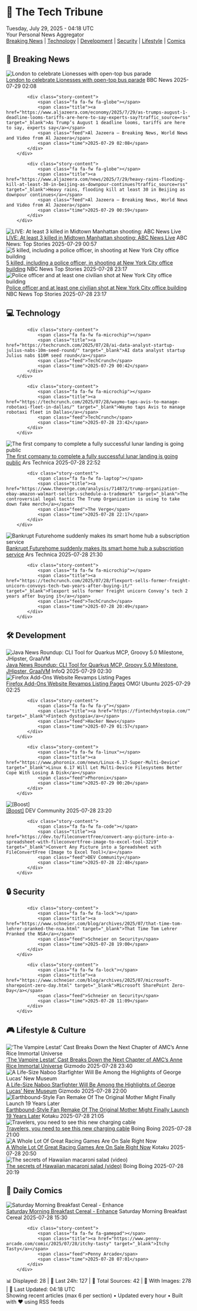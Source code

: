 <!-- Processing 54 RSS feeds at 2025-07-29 04:18:22 UTC -->
<!-- Processing: XKCD -->
<!-- Processing: Penny Arcade -->
<!-- Processing: Garfield -->
<!-- Processing: Dilbert -->
<!-- Processing: Cyanide & Happiness -->
<!-- Processing: Dinosaur Comics -->
<!-- Processing: CNN Breaking News -->
<!-- Processing: BBC Breaking News -->
<!-- Processing: Reuters Top News -->
<!-- Processing: Associated Press Breaking -->
<!-- Processing: Sky News World -->
<!-- Processing: TechCrunch -->
<!-- Processing: Ars Technica -->
<!-- Processing: O'Reilly Radar -->
<!-- Processing: WIRED -->
<!-- Processing: Slashdot -->
<!-- Processing: Hacker News -->
<!-- Processing: StackOverflow Blog -->
<!-- Processing: Phoronix Linux News -->
<!-- Processing: OMG! Ubuntu -->
<!-- Processing: Linux.com -->
<!-- Processing: Red Hat Blog -->
<!-- Processing: GitHub Blog -->
<!-- Processing: Kotaku -->
<!-- Processing: Krebs on Security -->
<!-- Generated 3 new posts out of 25 feeds processed -->
<div class="newspaper-header">
    <h1 class="newspaper-title">📰 The Tech Tribune</h1>
    <div class="newspaper-date">Tuesday, July 29, 2025 - 04:18 UTC</div>
    <div class="newspaper-subtitle">Your Personal News Aggregator</div>
</div>

<div class="newspaper-nav">
    <a href="#breaking">Breaking News</a> |
    <a href="#tech">Technology</a> |
    <a href="#dev">Development</a> |
    <a href="#security">Security</a> |
    <a href="#lifestyle">Lifestyle</a> |
    <a href="#webcomics">Comics</a>
</div>

<div class="news-section breaking-news" id="breaking">
<h2 class="section-header">🚨 Breaking News</h2>
<div class="stories-container">
<div class="story">
            <img src="https://ichef.bbci.co.uk/ace/standard/240/cpsprodpb/33d8/live/a71b68b0-6c20-11f0-89ea-4d6f9851f623.jpg" alt="London to celebrate Lionesses with open-top bus parade" class="story-image" loading="lazy" onerror="this.style.display='none'">
            <div class="story-content">
                <span class="fa fa-fw fa-flag"></span>
                <span class="title"><a href="https://www.bbc.com/news/articles/cpdjq3jd5npo?at_medium=RSS&at_campaign=rss" target="_blank">London to celebrate Lionesses with open-top bus parade</a></span>
                <span class="feed">BBC News</span>
                <span class="time">2025-07-29 02:08</span>
            </div>
        </div>
<div class="story">
            
            <div class="story-content">
                <span class="fa fa-fw fa-globe"></span>
                <span class="title"><a href="https://www.aljazeera.com/economy/2025/7/29/as-trumps-august-1-deadline-looms-tariffs-are-here-to-say-experts-say?traffic_source=rss" target="_blank">As Trump’s August 1 deadline looms, tariffs are here to say, experts say</a></span>
                <span class="feed">Al Jazeera – Breaking News, World News and Video from Al Jazeera</span>
                <span class="time">2025-07-29 02:08</span>
            </div>
        </div>
<div class="story">
            
            <div class="story-content">
                <span class="fa fa-fw fa-globe"></span>
                <span class="title"><a href="https://www.aljazeera.com/news/2025/7/29/heavy-rains-flooding-kill-at-least-30-in-beijing-as-downpour-continues?traffic_source=rss" target="_blank">Heavy rains, flooding kill at least 30 in Beijing as downpour continues</a></span>
                <span class="feed">Al Jazeera – Breaking News, World News and Video from Al Jazeera</span>
                <span class="time">2025-07-29 00:59</span>
            </div>
        </div>
<div class="story">
            <img src="https://s.abcnews.com/images/US/abcnewsl2-abc-ml-250107_1736267930623_hpMain_4x3t_384.jpg" alt="LIVE:  At least 3 killed in Midtown Manhattan shooting: ABC News Live" class="story-image" loading="lazy" onerror="this.style.display='none'">
            <div class="story-content">
                <span class="fa fa-fw fa-tv"></span>
                <span class="title"><a href="https://abcnews.go.com/Live/video/abcnews-live-41463246" target="_blank">LIVE:  At least 3 killed in Midtown Manhattan shooting: ABC News Live</a></span>
                <span class="feed">ABC News: Top Stories</span>
                <span class="time">2025-07-29 00:57</span>
            </div>
        </div>
<div class="story">
            <img src="https://media-cldnry.s-nbcnews.com/image/upload/t_fit_1500w/rockcms/2025-07/250728-active-shooter-6-ac-804p-14dcfe.jpg" alt="5 killed, including a police officer, in shooting at New York City office building" class="story-image" loading="lazy" onerror="this.style.display='none'">
            <div class="story-content">
                <span class="fa fa-fw fa-broadcast-tower"></span>
                <span class="title"><a href="https://www.nbcnews.com/news/us-news/live-blog/new-york-city-shooting-rcna221618" target="_blank">5 killed, including a police officer, in shooting at New York City office building</a></span>
                <span class="feed">NBC News Top Stories</span>
                <span class="time">2025-07-28 23:17</span>
            </div>
        </div>
<div class="story">
            <img src="https://media-cldnry.s-nbcnews.com/image/upload/t_fit_1500w/rockcms/2025-07/250728-active-shooter-6-ac-804p-14dcfe.jpg" alt="Police officer and at least one civilian shot at New York City office building" class="story-image" loading="lazy" onerror="this.style.display='none'">
            <div class="story-content">
                <span class="fa fa-fw fa-broadcast-tower"></span>
                <span class="title"><a href="https://www.nbcnews.com/news/us-news/live-blog/new-york-city-shooting-rcna221618" target="_blank">Police officer and at least one civilian shot at New York City office building</a></span>
                <span class="feed">NBC News Top Stories</span>
                <span class="time">2025-07-28 23:17</span>
            </div>
        </div>
</div>
</div>
<div class="news-section tech-news" id="tech">
<h2 class="section-header">💻 Technology</h2>
<div class="stories-container">
<div class="story">
            
            <div class="story-content">
                <span class="fa fa-fw fa-microchip"></span>
                <span class="title"><a href="https://techcrunch.com/2025/07/28/ai-data-analyst-startup-julius-nabs-10m-seed-round/" target="_blank">AI data analyst startup Julius nabs $10M seed round</a></span>
                <span class="feed">TechCrunch</span>
                <span class="time">2025-07-29 00:42</span>
            </div>
        </div>
<div class="story">
            
            <div class="story-content">
                <span class="fa fa-fw fa-microchip"></span>
                <span class="title"><a href="https://techcrunch.com/2025/07/28/waymo-taps-avis-to-manage-robotaxi-fleet-in-dallas/" target="_blank">Waymo taps Avis to manage robotaxi fleet in Dallas</a></span>
                <span class="feed">TechCrunch</span>
                <span class="time">2025-07-28 23:42</span>
            </div>
        </div>
<div class="story">
            <img src="https://cdn.arstechnica.net/wp-content/uploads/2025/07/flylogo-500x500.jpg" alt="The first company to complete a fully successful lunar landing is going public" class="story-image" loading="lazy" onerror="this.style.display='none'">
            <div class="story-content">
                <span class="fa fa-fw fa-cog"></span>
                <span class="title"><a href="https://arstechnica.com/space/2025/07/the-first-company-to-complete-a-fully-successful-lunar-landing-is-going-public/" target="_blank">The first company to complete a fully successful lunar landing is going public</a></span>
                <span class="feed">Ars Technica</span>
                <span class="time">2025-07-28 22:52</span>
            </div>
        </div>
<div class="story">
            
            <div class="story-content">
                <span class="fa fa-fw fa-laptop"></span>
                <span class="title"><a href="https://www.theverge.com/analysis/714872/trump-organization-ebay-amazon-walmart-sellers-schedule-a-trademark" target="_blank">The controversial legal tactic The Trump Organization is using to take down fake merch</a></span>
                <span class="feed">The Verge</span>
                <span class="time">2025-07-28 22:17</span>
            </div>
        </div>
<div class="story">
            <img src="https://cdn.arstechnica.net/wp-content/uploads/2025/07/SmarthubII-mainproductphoto-500x500-1753734525.jpg" alt="Bankrupt Futurehome suddenly makes its smart home hub a subscription service" class="story-image" loading="lazy" onerror="this.style.display='none'">
            <div class="story-content">
                <span class="fa fa-fw fa-cog"></span>
                <span class="title"><a href="https://arstechnica.com/gadgets/2025/07/bankrupt-futurehome-suddenly-makes-its-smart-home-hub-a-subscription-service/" target="_blank">Bankrupt Futurehome suddenly makes its smart home hub a subscription service</a></span>
                <span class="feed">Ars Technica</span>
                <span class="time">2025-07-28 21:30</span>
            </div>
        </div>
<div class="story">
            
            <div class="story-content">
                <span class="fa fa-fw fa-microchip"></span>
                <span class="title"><a href="https://techcrunch.com/2025/07/28/flexport-sells-former-freight-unicorn-convoys-tech-two-years-after-buying-it/" target="_blank">Flexport sells former freight unicorn Convoy’s tech 2 years after buying it</a></span>
                <span class="feed">TechCrunch</span>
                <span class="time">2025-07-28 20:49</span>
            </div>
        </div>
</div>
</div>
<div class="news-section dev-news" id="dev">
<h2 class="section-header">🛠️ Development</h2>
<div class="stories-container">
<div class="story">
            <img src="https://res.infoq.com/news/2025/07/java-news-roundup-jul21-2025/en/headerimage/java-istock-image-01-1753735024990.jpg" alt="Java News Roundup: CLI Tool for Quarkus MCP, Groovy 5.0 Milestone, JHipster, GraalVM" class="story-image" loading="lazy" onerror="this.style.display='none'">
            <div class="story-content">
                <span class="fa fa-fw fa-info-circle"></span>
                <span class="title"><a href="https://www.infoq.com/news/2025/07/java-news-roundup-jul21-2025/?utm_campaign=infoq_content&utm_source=infoq&utm_medium=feed&utm_term=global" target="_blank">Java News Roundup: CLI Tool for Quarkus MCP, Groovy 5.0 Milestone, JHipster, GraalVM</a></span>
                <span class="feed">InfoQ</span>
                <span class="time">2025-07-29 02:30</span>
            </div>
        </div>
<div class="story">
            <img src="https://i0.wp.com/www.omgubuntu.co.uk/wp-content/uploads/2025/07/addons.jpg?resize=406%2C232&amp;ssl=1" alt="Firefox Add-Ons Website Revamps Listing Pages" class="story-image" loading="lazy" onerror="this.style.display='none'">
            <div class="story-content">
                <span class="fa fa-fw fa-ubuntu"></span>
                <span class="title"><a href="https://www.omgubuntu.co.uk/2025/07/mozilla-addons-listing-page-redesign" target="_blank">Firefox Add-Ons Website Revamps Listing Pages</a></span>
                <span class="feed">OMG! Ubuntu</span>
                <span class="time">2025-07-29 02:25</span>
            </div>
        </div>
<div class="story">
            
            <div class="story-content">
                <span class="fa fa-fw fa-y"></span>
                <span class="title"><a href="https://fintechdystopia.com/" target="_blank">Fintech dystopia</a></span>
                <span class="feed">Hacker News</span>
                <span class="time">2025-07-29 01:57</span>
            </div>
        </div>
<div class="story">
            
            <div class="story-content">
                <span class="fa fa-fw fa-linux"></span>
                <span class="title"><a href="https://www.phoronix.com/news/Linux-6.17-Super-Multi-Device" target="_blank">Linux 6.17 Will Let Multi-Device Filesystems Better Cope With Losing A Disk</a></span>
                <span class="feed">Phoronix</span>
                <span class="time">2025-07-29 00:20</span>
            </div>
        </div>
<div class="story">
            <img src="https://media2.dev.to/dynamic/image/width=800%2Cheight=%2Cfit=scale-down%2Cgravity=auto%2Cformat=auto/https%3A%2F%2Fdev-to-uploads.s3.amazonaws.com%2Fuploads%2Fuser%2Fprofile_image%2F2771611%2F92607f20-c180-4594-8e29-61cd512ba565.png" alt="[Boost]" class="story-image" loading="lazy" onerror="this.style.display='none'">
            <div class="story-content">
                <span class="fa fa-fw fa-code"></span>
                <span class="title"><a href="https://dev.to/pearltechie/-3c69" target="_blank">[Boost]</a></span>
                <span class="feed">DEV Community</span>
                <span class="time">2025-07-28 23:20</span>
            </div>
        </div>
<div class="story">
            
            <div class="story-content">
                <span class="fa fa-fw fa-code"></span>
                <span class="title"><a href="https://dev.to/fileconvertfree/convert-any-picture-into-a-spreadsheet-with-fileconvertfree-image-to-excel-tool-32i9" target="_blank">Convert Any Picture into a Spreadsheet with FileConvertFree (Image to Excel Tool)</a></span>
                <span class="feed">DEV Community</span>
                <span class="time">2025-07-28 22:48</span>
            </div>
        </div>
</div>
</div>
<div class="news-section security-news" id="security">
<h2 class="section-header">🔒 Security</h2>
<div class="stories-container">
<div class="story">
            
            <div class="story-content">
                <span class="fa fa-fw fa-lock"></span>
                <span class="title"><a href="https://www.schneier.com/blog/archives/2025/07/that-time-tom-lehrer-pranked-the-nsa.html" target="_blank">That Time Tom Lehrer Pranked the NSA</a></span>
                <span class="feed">Schneier on Security</span>
                <span class="time">2025-07-28 19:00</span>
            </div>
        </div>
<div class="story">
            
            <div class="story-content">
                <span class="fa fa-fw fa-lock"></span>
                <span class="title"><a href="https://www.schneier.com/blog/archives/2025/07/microsoft-sharepoint-zero-day.html" target="_blank">Microsoft SharePoint Zero-Day</a></span>
                <span class="feed">Schneier on Security</span>
                <span class="time">2025-07-28 11:09</span>
            </div>
        </div>
</div>
</div>
<div class="news-section lifestyle-news" id="lifestyle">
<h2 class="section-header">🎮 Lifestyle & Culture</h2>
<div class="stories-container">
<div class="story">
            <img src="https://gizmodo.com/app/uploads/2025/07/iwtv-junket-sdcc-25.jpg" alt="‘The Vampire Lestat’ Cast Breaks Down the Next Chapter of AMC’s Anne Rice Immortal Universe" class="story-image" loading="lazy" onerror="this.style.display='none'">
            <div class="story-content">
                <span class="fa fa-fw fa-computer"></span>
                <span class="title"><a href="https://gizmodo.com/the-vampire-lestat-cast-breaks-down-the-next-chapter-of-amcs-anne-rice-immortal-universe-2000635891" target="_blank">‘The Vampire Lestat’ Cast Breaks Down the Next Chapter of AMC’s Anne Rice Immortal Universe</a></span>
                <span class="feed">Gizmodo</span>
                <span class="time">2025-07-28 23:40</span>
            </div>
        </div>
<div class="story">
            <img src="https://gizmodo.com/app/uploads/2025/07/George-Lucas-SDCC.jpg" alt="A Life-Size Naboo Starfighter Will Be Among the Highlights of George Lucas’ New Museum" class="story-image" loading="lazy" onerror="this.style.display='none'">
            <div class="story-content">
                <span class="fa fa-fw fa-computer"></span>
                <span class="title"><a href="https://gizmodo.com/a-life-size-naboo-starfighter-will-be-among-the-highlights-of-george-lucas-new-museum-2000635731" target="_blank">A Life-Size Naboo Starfighter Will Be Among the Highlights of George Lucas’ New Museum</a></span>
                <span class="feed">Gizmodo</span>
                <span class="time">2025-07-28 22:00</span>
            </div>
        </div>
<div class="story">
            <img src="https://i.kinja-img.com/image/upload/c_fit,q_80,w_636/4d535af97d89abf14762c359412268ab.png" alt="Earthbound-Style Fan Remake Of The Original Mother Might Finally Launch 19 Years Later" class="story-image" loading="lazy" onerror="this.style.display='none'">
            <div class="story-content">
                <span class="fa fa-fw fa-gamepad"></span>
                <span class="title"><a href="https://kotaku.com/earthbound-beginnings-remake-romhack-nintendo-trailer-1851787185" target="_blank">Earthbound-Style Fan Remake Of The Original Mother Might Finally Launch 19 Years Later</a></span>
                <span class="feed">Kotaku</span>
                <span class="time">2025-07-28 21:05</span>
            </div>
        </div>
<div class="story">
            <img src="https://i0.wp.com/boingboing.net/wp-content/uploads/2025/07/Statik%C2%AE-MagStack%E2%84%A2-Duo-Apple-Watch-Charger.png?fit=2250%2C1500&amp;quality=55&amp;ssl=1" alt="Travelers, you need to see this new charging cable" class="story-image" loading="lazy" onerror="this.style.display='none'">
            <div class="story-content">
                <span class="fa fa-fw fa-arrow-right"></span>
                <span class="title"><a href="https://boingboing.net/2025/07/28/travelers-you-need-to-see-this-new-charging-cable.html" target="_blank">Travelers, you need to see this new charging cable</a></span>
                <span class="feed">Boing Boing</span>
                <span class="time">2025-07-28 21:00</span>
            </div>
        </div>
<div class="story">
            <img src="https://i.kinja-img.com/image/upload/c_fit,q_80,w_636/9aee62c61bdfabc26182610407ee4eb8.jpg" alt="A Whole Lot Of Great Racing Games Are On Sale Right Now" class="story-image" loading="lazy" onerror="this.style.display='none'">
            <div class="story-content">
                <span class="fa fa-fw fa-gamepad"></span>
                <span class="title"><a href="https://kotaku.com/racing-fest-steam-sale-best-deals-nfs-unbound-the-crew-1851787177" target="_blank">A Whole Lot Of Great Racing Games Are On Sale Right Now</a></span>
                <span class="feed">Kotaku</span>
                <span class="time">2025-07-28 20:50</span>
            </div>
        </div>
<div class="story">
            <img src="https://i0.wp.com/boingboing.net/wp-content/uploads/2025/07/hmsyt.jpg?fit=480%2C360&amp;quality=60&amp;ssl=1" alt="The secrets of Hawaiian macaroni salad (video)" class="story-image" loading="lazy" onerror="this.style.display='none'">
            <div class="story-content">
                <span class="fa fa-fw fa-arrow-right"></span>
                <span class="title"><a href="https://boingboing.net/2025/07/28/the-secrets-of-hawaiian-macaroni-salad-video.html" target="_blank">The secrets of Hawaiian macaroni salad (video)</a></span>
                <span class="feed">Boing Boing</span>
                <span class="time">2025-07-28 20:19</span>
            </div>
        </div>
</div>
</div>
<div class="news-section webcomics-section" id="webcomics">
<h2 class="section-header">🎨 Daily Comics</h2>
<div class="stories-container">
<div class="story">
            <img src="https://www.smbc-comics.com/comics/1753679085-20250728.png" alt="Saturday Morning Breakfast Cereal - Enhance" class="story-image" loading="lazy" onerror="this.style.display='none'">
            <div class="story-content">
                <span class="fa fa-fw fa-smile"></span>
                <span class="title"><a href="https://www.smbc-comics.com/comic/enhance-2" target="_blank">Saturday Morning Breakfast Cereal - Enhance</a></span>
                <span class="feed">Saturday Morning Breakfast Cereal</span>
                <span class="time">2025-07-28 15:30</span>
            </div>
        </div>
<div class="story">
            
            <div class="story-content">
                <span class="fa fa-fw fa-gamepad"></span>
                <span class="title"><a href="https://www.penny-arcade.com/comic/2025/07/28/itchy-tasty" target="_blank">Itchy Tasty</a></span>
                <span class="feed">Penny Arcade</span>
                <span class="time">2025-07-28 07:01</span>
            </div>
        </div>
</div>
</div>

<div class="newspaper-footer">
    <div class="stats">
        📊 Displayed: 28 | 📅 Last 24h: 127 | 📡 Total Sources: 42 | 📸 With Images: 278 |
        🔄 Last Updated: 04:18 UTC
    </div>
    <div class="footer-note">
        Showing recent articles (max 6 per section) • Updated every hour • Built with ❤️ using RSS feeds
    </div>
</div>
